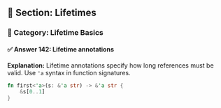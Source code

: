 ## 📘 Section: Lifetimes  
### 🔹 Category: Lifetime Basics  
#### ✅ Answer 142: Lifetime annotations

**Explanation:**
Lifetime annotations specify how long references must be valid. Use `'a` syntax in function signatures.

```rust
fn first<'a>(s: &'a str) -> &'a str {
    &s[0..1]
}
```
